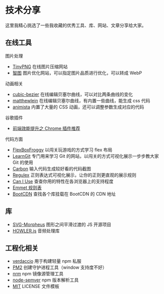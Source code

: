 # 技术分享

这里我精心挑选了一些我收藏的优秀工具、库、网站、文章分享给大家。

## 在线工具

图片处理

- [TinyPNG](https://tinypng.com/) 在线图片压缩网站
- [智图](https://zhitu.isux.us/) 图片优化网站，可以指定图片品质进行优化，可以转成 WebP

动画相关

- [cubic-bezier](https://cubic-bezier.com) 在线编辑贝塞尔曲线，可以对比两条曲线的变化
- [matthewlein](https://matthewlein.com/tools/ceaser) 在线编辑贝塞尔曲线，有内置一些曲线，能生成 css 代码
- [animista](https://animista.net/) 内置了大量的 CSS 动画，还可以调整参数生成对应的代码

谷歌插件

- [前端效能提升之 Chrome 插件推荐](https://mp.weixin.qq.com/s/1_YjTCXAGTRSdvmDi46Nxw)

代码方面

- [FlexBoxFroggy](https://flexboxfroggy.com/#zh-cn) 以闯关玩游戏的方式学习 flex 布局
- [LearnGit](https://learngitbranching.js.org) 专门用来学习 Git 的网站，以闯关的方式可视化展示一步步教大家 Git 的使用
- [Carbon](https://carbon.now.sh) 输入代码生成较好看的代码截图
- [Regulex](https://jex.im/regulex/) 正则表达式可视化展示，让你的正则更直观的展示规则
- [Can I Use](https://caniuse.com/) 查查你用的特性在各浏览器上的支持程度
- [Emmet 规则表](https://docs.emmet.io/cheat-sheet/)
- [BootCDN](https://www.bootcdn.cn/) 查找各个库挂载在 BootCDN 的 CDN 地址

## 库

- [SVG-Morpheus](http://alexk111.github.io/SVG-Morpheus/) 图形之间平滑过渡的 JS 开源项目
- [HOWLER.js](https://howlerjs.com/) 音频处理库

## 工程化相关

- [verdaccio](https://verdaccio.org/zh-CN/) 用于构建轻量 npm 私服
- [PM2](https://pm2.io/) 创建守护进程工具（window 支持度不好）
- [nrm](https://github.com/Pana/nrm) npm 镜像源管理工具
- [node-semver](https://github.com/npm/node-semver#readme) npm 版本解析工具
- [MIT](https://opensource.org/licenses/mit-license.php) LICENSE 文件模板